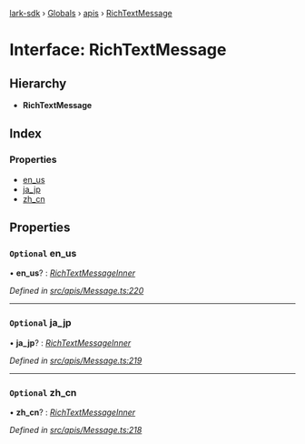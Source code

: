 [lark-sdk](../README.md) › [Globals](../globals.md) › [apis](../modules/apis.md) › [RichTextMessage](apis.richtextmessage.md)

# Interface: RichTextMessage

## Hierarchy

* **RichTextMessage**

## Index

### Properties

* [en_us](apis.richtextmessage.md#optional-en_us)
* [ja_jp](apis.richtextmessage.md#optional-ja_jp)
* [zh_cn](apis.richtextmessage.md#optional-zh_cn)

## Properties

### `Optional` en_us

• **en_us**? : *[RichTextMessageInner](apis.richtextmessageinner.md)*

*Defined in [src/apis/Message.ts:220](https://github.com/TbhT/lark-sdk/blob/e3605bb/src/apis/Message.ts#L220)*

___

### `Optional` ja_jp

• **ja_jp**? : *[RichTextMessageInner](apis.richtextmessageinner.md)*

*Defined in [src/apis/Message.ts:219](https://github.com/TbhT/lark-sdk/blob/e3605bb/src/apis/Message.ts#L219)*

___

### `Optional` zh_cn

• **zh_cn**? : *[RichTextMessageInner](apis.richtextmessageinner.md)*

*Defined in [src/apis/Message.ts:218](https://github.com/TbhT/lark-sdk/blob/e3605bb/src/apis/Message.ts#L218)*
